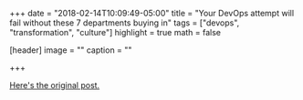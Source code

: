 +++
date = "2018-02-14T10:09:49-05:00"
title = "Your DevOps attempt will fail without these 7 departments buying in"
tags = ["devops", "transformation", "culture"]
highlight = true
math = false

[header]
  image = ""
  caption = ""

+++

[Here's the original post.](https://opensource.com/article/18/2/essential-roles-devops-culture-success)
